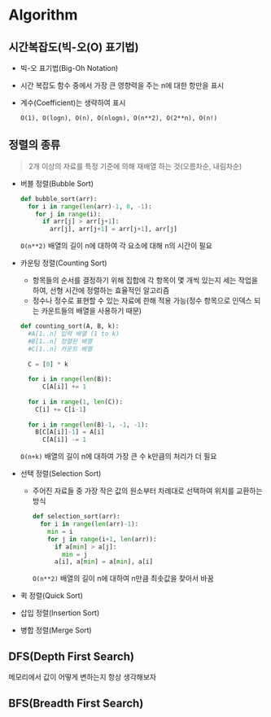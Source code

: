 # Algorithm



## 시간복잡도(빅-오(O) 표기법)

- 빅-오 표기법(Big-Oh Notation)

- 시간 복잡도 함수 중에서 가장 큰 영향력을 주는 n에 대한 항만을 표시

- 계수(Coefficient)는 생략하여 표시

  `O(1), O(logn), O(n), O(nlogn), O(n**2), O(2**n), O(n!)`



## 정렬의 종류

> 2개 이상의 자료를 특정 기준에 의해 재배열 하는 것(오름차순, 내림차순)

- 버블 정렬(Bubble Sort)

  ```python
  def bubble_sort(arr):
    for i in range(len(arr)-1, 0, -1):
      for j in range(i):
        if arr[j] > arr[j+1]:
          arr[j], arr[j+1] = arr[j+1], arr[j]
  ```

  `O(n**2)` 배열의 길이 n에 대하여 각 요소에 대해 n의 시간이 필요

  

- 카운팅 정렬(Counting Sort)
  - 항목들의 순서를 결정하기 위해 집합에 각 항목이 몇 개씩 있는지 세는 작업을 하여, 선형 시간에 정렬하는 효율적인 알고리즘
  - 정수나 정수로 표현할 수 있는 자료에 한해 적용 가능(정수 항목으로 인덱스 되는 카운트들의 배열을 사용하기 때문)

  ```python
  def counting_sort(A, B, k):
    #A[1..n] 입력 배열 (1 to k)
    #B[1..n] 정렬된 배열
    #C[1..n] 카운트 배열
    
    C = [0] * k
    
    for i in range(len(B)):
    	C[A[i]] += 1
      
    for i in range(1, len(C)):
      C[i] += C[i-1]
      
    for i in range(len(B)-1, -1, -1):
      B[C[A[i]]-1] = A[i]
    	C[A[i]] -= 1
  ```

  `O(n+k)` 배열의 길이 n에 대하여 가장 큰 수 k만큼의 처리가 더 필요

  

- 선택 정렬(Selection Sort)

  - 주어진 자료들 중 가장 작은 값의 원소부터 차례대로 선택하여 위치를 교환하는 방식

    ```python
    def selection_sort(arr):
      for i in range(len(arr)-1):
        min = i
        for j in range(i+1, len(arr)):
          if a[min] > a[j]:
            min = j
          a[i], a[min] = a[min], a[i]
    ```

    `O(n**2)` 배열의 길이 n에 대하여 n만큼 최솟값을 찾아서 바꿈

    



- 퀵 정렬(Quick Sort)
- 삽입 정렬(Insertion Sort)
- 병합 정렬(Merge Sort)





## DFS(Depth First Search)

메모리에서 값이 어떻게 변하는지 항상 생각해보자



## BFS(Breadth First Search)

